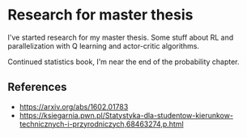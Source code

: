 # Research for master thesis

I've started research for my master thesis. Some stuff about RL and parallelization with Q learning and actor-critic algorithms.

Continued statistics book, I'm near the end of the probability chapter.

## References

- https://arxiv.org/abs/1602.01783
- https://ksiegarnia.pwn.pl/Statystyka-dla-studentow-kierunkow-technicznych-i-przyrodniczych,68463274,p.html